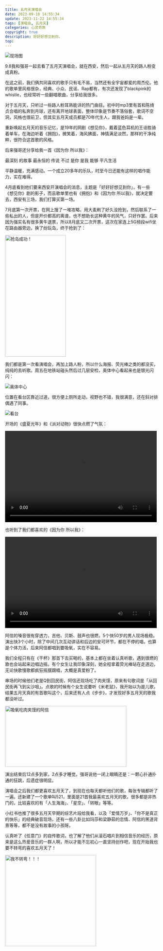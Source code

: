 ```yaml
---
title: 五月天演唱会
date: 2023-09-10 14:55:34
update: 2023-11-22 14:55:34
tags: [演唱会, 五月天]
categories: 心灵奇旅
copyright: true
description: 好好好想见到你。
top:
---
```


![现场图](https://s2.loli.net/2023/11/22/AGwTak42r3d1Rio.jpg)

9.8我和强哥一起去看了五月天演唱会，就在西安，然后一起从五月天的路人粉变成真粉。

在这之前，我们俩共同喜欢的歌手只有毛不易，当然还有全宇宙都爱的周杰伦。他的歌单里风格很杂，经典、小众、民谣、Rap都有，有次还发现了blackpink的whistle，也经常听一些翻唱歌曲，分享给我很多。

对于五月天，只听过一些路人粉耳熟能详的热门曲目。初中时mp3里有首和陈绮贞合唱的私奔到月球，还有离开地球表面，整体印象是节奏不落俗套，歌词不空洞，风格也很前卫，但其实五月天成员都是70年代生人，跟我爸妈是一辈。

重新唤起五月天的音乐记忆，是19年的网剧《想见你》，戴着蓝色耳机的王诠胜骑着单车，在海边听着《拥抱》，微笑着，海风拂面，神情满足淡然，那样的干净纯粹，很符合这首歌的风格。

后来强哥还分享给我一首《因为你 所以我》：

最深刻 的故事 最永恒的 传说
不过 是你 是我 能够 平凡生活

平静温暖，充满感动。一个成立20多年的乐队，时至今日还能有这样的唱作能力，实在难得。

4月底看到他们要来西安开演唱会的消息，主题是「好好好想见到你」，有一些《想见你》剧的影子，而且歌单里也有《拥抱》和《因为你 所以我》，就决定要去，西安有三场，我们打算买第一场。

7月底第一次开票，在网上搜了一堆攻略，用大麦刷了好久没抢到，然后联系了一些私出的人，但是开价都高的离谱，也不想助长这种黄牛的风气，只好作罢。后来因为强实名有很多黄牛退票，所以8月底又二次开票，这次在家连上5G频段wifi坐在路由器旁边，换了纷玩岛，终于抢到了：

<img src="https://s2.loli.net/2023/11/23/SuieJU4ZWL2jb6I.jpg" width="200" height="400" alt="抢岛成功！">

我们都是第一次看演唱会，再加上路人粉，所以什么海报、荧光棒之类的都没买，纯纯的去听歌。周五在地铁站碰头然后过几层安检，奥体中心看起来也是银光闪闪：

![奥体中心](https://s2.loli.net/2023/11/23/nY5mQHw3ceodrFf.jpg)

位置在看台区靠近过道，很方便上厕所走动，视野也不错，我很满意，还在斜对排偶遇了同事。

![看台](https://s2.loli.net/2023/11/23/NJCr76WVoixgh2b.jpg)

开场的《盛夏光年》和《派对动物》很快点燃了气氛：

<video width="500" height="300" controls>
    <source src="../videos/mayday2.mp4" type=video/mp4>
</video>

也听到了我们都喜欢的《因为你 所以我》：

<video width="500" height="300" controls>
    <source src="../videos/mayday1.mp4" type=video/mp4>
</video>

阿信的嗓音很有穿透力，吉他、贝斯、鼓声也很燃，5个快50岁的男人现场极稳。演出快3个小时，除了中间几次互动讲话和后边的安可环节，都在不停的唱，也算是个体力活，后来阿信都唱到要吸氧，实在不容易。

我们全程只有在《干杯》那首下去买喝的，基本上都在坐着认真听歌，遇到很燃的歌也会站起来边唱边摇。有个女生让我印象深刻，她全程拿着荧光棒站在走道边，无论快歌慢歌都疯狂摇摆跟唱，大概是真爱粉了。

串场的时候他们老是Q到回民街，阿信还现场吃了肉夹馍，原来有句歌词是「从回民街再飞到尖沙咀」。点歌的时候有个女生说要听《米老鼠》，我开始以为是儿歌，结果五月天真的有首歌叫这个，后来还有人点《步步》，才发现好多五月天的歌我都没听过。

<img src="https://s2.loli.net/2023/11/24/Xn4cm6P9NKCjGJV.jpg" width="400" height="200" alt="吸氧吃肉夹馍的阿信">

演出结束后12点多到家，2点多才睡觉，强哥说他一闭上眼睛还是：一颗心扑通扑通的狂跳，后遗症很明显。

演唱会之后我们都更喜欢五月天了，到现在也每天都听他们的歌，每张专辑都听了一遍。还新建了一个歌单叫521，里面是21首我最喜欢五月天的歌，很多都是非热门的，比较喜欢的有「人生海海」、「星空」、「转眼」等等。

小红书也推了很多五月天早期的综艺片段给我看，以及「爱情万岁」、「你不是真正的快乐」的经典破音现场，还有一些八卦比如玛莎和梁静茹的恋情、阿信的黑道背景等等，都不是没有故事的小孩呀。

认真听了《任意门》的自传歌词，也了解了他们从滚石唱片到相信音乐的经历，原来是这么热爱音乐的一群人啊，所以才能不忘初心一直坚持创作吧，现在开始我也要不转弯的喜欢五月天了！

<img src="https://s2.loli.net/2023/11/23/eoB3WGmjXf1AFS4.jpg" width="300" height="300" alt="我不转弯！！！">